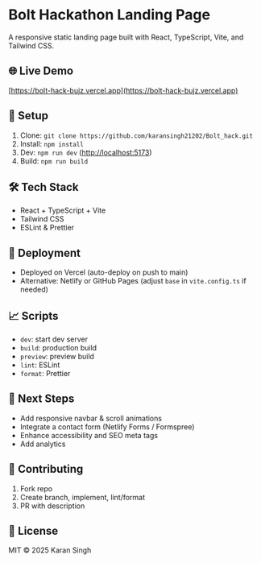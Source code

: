 # Bolt Hackathon Landing Page

A responsive static landing page built with React, TypeScript, Vite, and Tailwind CSS.

## 🌐 Live Demo

[https://bolt-hack-bujz.vercel.app](https://bolt-hack-bujz.vercel.app)

## 🔧 Setup

1. Clone: `git clone https://github.com/karansingh21202/Bolt_hack.git`
2. Install: `npm install`
3. Dev: `npm run dev` ([http://localhost:5173](http://localhost:5173))
4. Build: `npm run build`

## 🛠 Tech Stack

* React + TypeScript + Vite
* Tailwind CSS
* ESLint & Prettier

## 🚀 Deployment

* Deployed on Vercel (auto-deploy on push to main)
* Alternative: Netlify or GitHub Pages (adjust `base` in `vite.config.ts` if needed)

## 📈 Scripts

* `dev`: start dev server
* `build`: production build
* `preview`: preview build
* `lint`: ESLint
* `format`: Prettier

## 🎯 Next Steps

* Add responsive navbar & scroll animations
* Integrate a contact form (Netlify Forms / Formspree)
* Enhance accessibility and SEO meta tags
* Add analytics

## 🤝 Contributing

1. Fork repo
2. Create branch, implement, lint/format
3. PR with description

## 📄 License

MIT © 2025 Karan Singh
